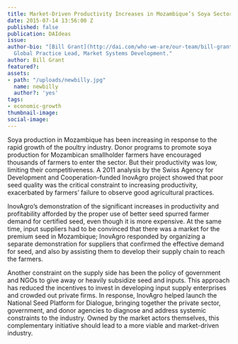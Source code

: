 ```yaml
---
title: Market-Driven Productivity Increases in Mozambique’s Soya Sector
date: 2015-07-14 13:56:00 Z
published: false
publication: DAIdeas
issue: 
author-bio: "[Bill Grant](http://dai.com/who-we-are/our-team/bill-grant) is DAI's
  Global Practice Lead, Market Systems Development."
author: Bill Grant
featured?: 
assets:
- path: "/uploads/newbilly.jpg"
  name: newbilly
  author?: 'yes'
tags:
- economic-growth
thumbnail-image:
social-image:
---
```


<p>Soya production in Mozambique has been increasing in response to the rapid growth of the poultry industry. Donor programs to promote soya production for Mozambican smallholder farmers have encouraged thousands of farmers to enter the sector. But their productivity was low, limiting their competitiveness. A 2011 analysis by the Swiss Agency for Development and Cooperation-funded InovAgro project showed that poor seed quality was the critical constraint to increasing productivity, exacerbated by farmers’ failure to observe good agricultural practices. </p>



<p>InovAgro’s demonstration of the significant increases in productivity and profitability afforded by the proper use of better seed spurred farmer demand for certified seed, even though it is more expensive. At the same time,  input suppliers had to be convinced that there was a market for the premium seed in Mozambique; InovAgro responded by organizing a separate demonstration for suppliers that confirmed the effective demand for seed, and also by assisting them to develop their supply chain to reach the farmers.</p>
<p>Another constraint on the supply side has been the policy of government and NGOs to give away or heavily subsidize seed and inputs. This approach has reduced the incentives to invest in developing input supply enterprises and crowded out private firms. In response, InovAgro helped launch the National Seed Platform for Dialogue, bringing together the private sector, government, and donor agencies to diagnose and address systemic constraints to the industry. Owned by the market actors themselves, this complementary initiative should lead to a more viable and market-driven industry.</p>
